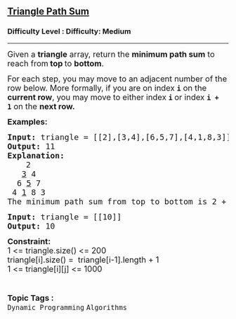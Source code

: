 <h2><a href="https://www.geeksforgeeks.org/problems/triangle-path-sum/1?page=5&category=Dynamic%20Programming&difficulty=Medium&status=unsolved&sortBy=submissions">Triangle Path Sum</a></h2><h3>Difficulty Level : Difficulty: Medium</h3><hr><div class="problems_problem_content__Xm_eO"><p><span style="font-size: 18px;">Given a&nbsp;<strong>triangle</strong>&nbsp;array, return&nbsp;the <strong>minimum path sum</strong> to reach from<strong> top </strong>to <strong>bottom</strong>.</span></p>
<p><span style="font-size: 18px;">For each step, you may move to an adjacent number of the row below. More formally, if you are on index&nbsp;<strong><code>i</code></strong>&nbsp;on the <strong>current row</strong>, you may move to either index&nbsp;<strong><code>i</code>&nbsp;</strong>or index&nbsp;<strong><code>i + 1</code></strong>&nbsp;on the <strong>next row.</strong></span></p>
<p><strong><span style="font-size: 18px;">Examples:</span></strong></p>
<pre><span style="font-size: 18px;"><strong>Input: </strong>triangle = [[2],[3,4],[6,5,7],[4,1,8,3]]
<strong>Output: </strong>11
<strong>Explanation:</strong></span>
     <span style="font-size: 18px;">2
   <u>3</u> 4
  6 <u>5</u> 7
 4 <u>1</u> 8 3
The minimum path sum from top to bottom is 2 + 3 + 5 + 1 = 11.</span></pre>
<pre><span style="font-size: 18px;"><strong>Input: </strong></span><span style="font-size: 18px;">triangle = [[10]]
<strong>Output: </strong>10</span></pre>
<p><strong><span style="font-size: 18px;">Constraint:</span></strong><br><span style="font-size: 18px;">1 &lt;= triangle.size() &lt;= 200</span><br><span style="font-size: 18px;">triangle[i].size() =&nbsp; triangle[i-1].length + 1<br>1 &lt;= triangle[i][j] &lt;= 1000</span></p></div><br><p><span style=font-size:18px><strong>Topic Tags : </strong><br><code>Dynamic Programming</code>&nbsp;<code>Algorithms</code>&nbsp;